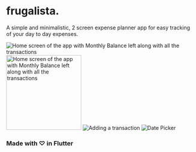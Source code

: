 # frugalista.

A simple and minimalistic, 2 screen expense planner app for easy tracking of your day to day expenses.

![Home screen of the app with Monthly Balance left along with all the transactions](https://github.com/shxntanu/frugalista/blob/main/screenshots/HomeScreen.png?raw=true)
<img src="https://github.com/shxntanu/frugalista/blob/main/screenshots/HomeScreen.png?raw=true" alt="Home screen of the app with Monthly Balance left along with all the transactions" style="height:200px"/>
![Adding a transaction](https://github.com/shxntanu/frugalista/blob/main/screenshots/AddTransactionScreen.png?raw=true)
![Date Picker](https://github.com/shxntanu/frugalista/blob/main/screenshots/DatePicker.png?raw=true)

### Made with ♡ in Flutter
